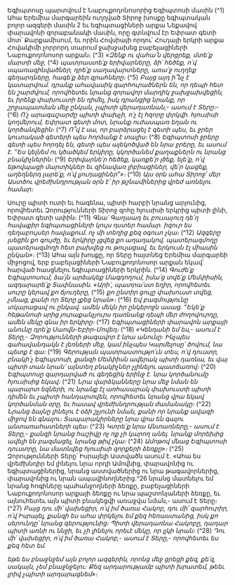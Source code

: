 
Եգիպտոսը պարտվում է Նաբուքոդոնոսորից
Եգիպտոսի մասին
(^1) Ահա Երեմիա մարգարեին ուղղված Տիրոջ խոսքը եգիպտական բոլոր ազգերի մասին 2 եւ եգիպտացիների արքա
Նեքավով փարավոնի զորաբանակի մասին, որը գտնվում էր Եփրատ գետի մոտ՝ Քարքամիսում, եւ որին Հովսիայի
որդու՝ Հուդայի երկրի արքա Հովակիմի չորրորդ տարում ջախջախեց բաբելացիների Նաբուքոդոնոսոր արքան։
(^3) _«Զենք ու վահա՛ն վերցրեք,
մտե՛ք մարտի մեջ,_
(^4) _պատրաստե՛ք երիվարները,
ձի՛ հեծեք, ո՛վ սպառազինվածներ,
դրե՛ք սաղավարտները,
առա՛ջ ուղղեք գեղարդները,
հագե՛ք ձեր զրահները։_
(^5) _Բայց այդ ի՞նչ է կատարվում.
դրանք ահավասիկ զարհուրածներն են,
որ դեպի հետ են շարժվում,
որովհետեւ նրանց զորավոր մարդիկ ջախջախվեցին,
եւ իրենք փախուստի են դիմել,
իսկ դրանցից նրանք, որ շրջապատման մեջ ընկան,
չպիտի վերադառնան,- ասում է Տերը։-_
(^6) _Ո՛չ արագաշարժը պիտի փախչի,
ո՛չ էլ հզորը փրկվի.
հյուսիսի կողմերում, Եփրատ գետի մոտ,
նրանք ուժասպառ եղան ու կործանվեցին։_
(^7) _Ո՞վ է սա, որ բարձրացել է գետի պես,
եւ ջրեր կուտակած գետերի պես հորձանք է տալիս։_
(^8) _Եգիպտոսի ջրերը գետի պես հորդել են,
գետի պես ալեկոծված են նրա ջրերը,
եւ ասում է. “Ես կելնեմ ու կծածկեմ երկիրը,
կկործանեմ քաղաքներն ու նրանց բնակիչներին։_
(^9) _Երիվարնե՛ր հեծեք,
կառքե՛ր լծեք, ելե՛ք,
ո՛վ եթովպացի մարտիկներ եւ զինավառ լիբիացիներ,
վե՛ր կացեք, աղեղներդ լարե՛ք,
ո՛վ լյուդացիներ”»։_
(^10) _Այս օրն ահա Տիրոջ՝ մեր Աստծու վրեժխնդրության օրն է՝
իր թշնամիներից վրեժ առնելու համար։_


Սուրը պիտի ուտի եւ հագենա,
պիտի հարբի նրանց արյունից,
որովհետեւ Զորությունների Տիրոջ զոհը հյուսիսի երկրից պիտի լինի,
Եփրատ գետի ափին։
(^11) _Գնա՛ Գաղաադ
եւ բուսայուղ դե՛ղ հավաքիր
եգիպտացիների կույս դստեր համար.
իզուր ես դեղաբույսեր հավաքում.
ոչ մի տեղից քեզ օգուտ չկա։_
(^12) _Ազգերը լսեցին քո գույժը, եւ երկիրը լցվեց քո աղաղակով.
պատերազմողը պատերազմողի հետ բախվեց ու թուլացավ,
եւ երկուսն էլ միասին ընկան»։_
(^13) Ահա այն խոսքը, որ Տերը հայտնեց Երեմիա մարգարեի միջոցով, երբ բաբելացիների Նաբուքոդոնոսոր արքան
եկավ՝ հարված հասցնելու եգիպտացիների երկրին.
(^14) _Գուժե՛ք Եգիպտոսում,
ձա՛յն արձակեք Մագդողում,
իմա՛ց տվե՛ք Մեմփիսին,
ազդարարե՛ք Տափնասին.
«Արի՛, պատրա՛ստ եղիր,
որովհետեւ սուրը կերավ քո ճյուղերը,_
(^15) _քո ընտիր ցուլը փախուստ տվեց, չմնաց,
քանի որ Տերը լքեց նրան»։_
(^16) _Եվ բազմությունը տկարացավ ու ընկավ.
ամեն մեկն իր ընկերոջն ասաց.
“Եկե՛ք հեթանոսի սրից յուրաքանչյուրս դառնանք դեպի մեր ժողովուրդը,
ամեն մեկը գնա իր երկիրը։_
(^17) _Եգիպտացիների փարավոն արքայի անունը դրե՛ք Սաովն-Եբիր-Մովեդ։_
(^18) _«Կենդանի եմ ես,- ասում է Տերը,-
Զորությունների թագավոր է նրա անունը։
Ինչպես գահավանդակն է լեռների մեջ,
կամ ինչպես Կարմելոսը՝ ծովում,
նա պետք է գա։_
(^19) _Գերության պատրաստությո՛ւն տես,
ո՛վ դուստր, բնակի՛չ Եգիպտոսի,
քանզի Մեմփիսն ավերակ պիտի դառնա,
եւ վայ պիտի տան նրան՝
այնտեղ բնակիչներ չլինելու պատճառով։_
(^20) _Եգիպտոսը զարդարված ու գեղեցիկ երինջ է.
նրա կործանումը հյուսիսից եկավ։_
(^21) _Նրա վարձկանները նրա մեջ նման են պարարտ եզների,
ու նրանք էլ առհասարակ փախուստի պիտի դիմեն եւ չպիտի հանդարտվեն,
որովհետեւ նրանց վրա եկավ կործանման օրը,
եւ հասավ վրեժխնդրության ժամանակը։_
(^22) _Նրանց ձայնը լինելու է օձի շչյունի նման,
քանի որ նրանք ավազի միջով են գնալու։
Տապարակիրները նրա վրա են գալու
անտառահատների պես։_
(^23) _Կտրե՛ք նրա Անտառները,- ասում է Տերը,-
քանզի նրանց հաշիվը ոչ ոք չի կարող անել.
նրանք մորեխից ավելի են բազմացել,
նրանց թիվ չկա։_
(^24) _Ամոթով մնաց Եգիպտոսի դուստրը,
նա մատնվեց հյուսիսի զորքերի ձեռքը»։_
(^25) Զորությունների Տերը՝ Իսրայելի Աստվածն ասում է. «Ահա ես վրեժխնդիր եմ լինելու նրա որդի Ամովնից,
փարավոնից ու եգիպտացիներից, նրանց աստվածներից ու նրա թագավորներից, փարավոնից ու նրան
ապավինողներից.^26 նրանց մատնելու եմ նրանց հոգիները պահանջողների ձեռքը, բաբելացիների Նաբուքոդոնոսոր
արքայի ձեռքը ու նրա պաշտոնյաների ձեռքը, եւ այնուհետեւ այն պիտի բնակեցվի առաջվա նման,- ասում է Տերը։
(^27) _Բայց դու մի՛ վախեցիր, ո՛վ իմ ծառա Հակոբ,
դու մի՛ զարհուրիր, ո՛վ Իսրայել,
քանզի ես ահա փրկելու եմ քեզ հեռաստանից,
իսկ քո սերունդը՝ նրանց գերությունից։
Պիտի վերադառնա Հակոբը,
դադար պիտի առնի ու ննջի,
եւ չի լինելու որեւէ մեկը, որ լլկի նրան։_
(^28) _Դու մի՛ վախեցիր, ո՛վ իմ ծառա Հակոբ,- ասում է Տերը,-
որովհետեւ ես քեզ հետ եմ._


_եթե ես բնաջնջեմ այն բոլոր ազգերին,
որոնց մեջ ցրեցի քեզ,
քե՛զ, սակայն, չեմ բնաջնջելու։
Քեզ արդարությամբ պիտի խրատեմ, թեեւ լրիվ չպիտի արդարացնեմ»։_
